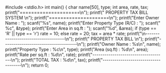 #include <stdio.h>
int main() {
    char name[50], type;
    int area, rate, tax;
    printf("=====================\n");
    printf(" PROPERTY TAX BILL SYSTEM     \n");
    printf("=====================\n");
    printf("Enter Owner Name          : ");
    scanf("%s", name);
    printf("Enter Property Type (R/C) : ");
    scanf(" %c", &type);
    printf("Enter Area in sq.ft       : ");
    scanf("%d", &area);
    if (type == 'R' || type == 'r')
        rate = 10;
    else
        rate = 20;
    tax = area * rate;
    printf("\n-------------------------------------\n");
    printf("          PROPERTY TAX BILL          \n");
    printf("-------------------------------------\n");
    printf("Owner Name      : %s\n", name);
    printf("Property Type   : %c\n", type);
    printf("Area (sq.ft)    : %d\n", area);
    printf("Rate per sq.ft  : %d\n", rate);
    printf("-------------------------------------\n");
    printf("TOTAL TAX       : %d\n", tax);
    printf("-------------------------------------\n");
    return 0;
